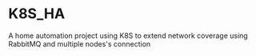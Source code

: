 # K8S_HA
A home automation project using K8S to extend network coverage using RabbitMQ and multiple nodes's connection
